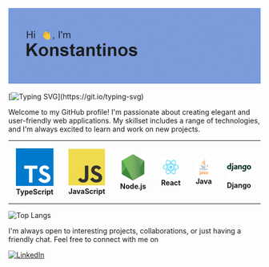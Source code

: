 ![Alt Text](https://github.com/konkazazis/konkazazis/blob/main/header.png)

[![Typing SVG](https://readme-typing-svg.demolab.com?font=Fira+Code&pause=1000&width=435&lines=I+am+a+Full+Stack+Developer!)](https://git.io/typing-svg)

Welcome to my GitHub profile! I'm passionate about creating elegant and user-friendly web applications. My skillset includes a range of technologies, and I'm always excited to learn and work on new projects.

<table>
  <tr>
    <td align="center" style="padding: 15px;">
      <img alt="TypeScript" width="75px" src="https://raw.githubusercontent.com/github/explore/80688e429a7d4ef2fca1e82350fe8e3517d3494d/topics/typescript/typescript.png">
      <br><strong>TypeScript</strong>
    </td>
    <td align="center" style="padding: 15px;">
      <img alt="JavaScript" width="75px" src="https://raw.githubusercontent.com/github/explore/80688e429a7d4ef2fca1e82350fe8e3517d3494d/topics/javascript/javascript.png">
      <br><strong>JavaScript</strong>
    </td>
    <td align="center" style="padding: 15px;">
      <img alt="Node.js" width="75px" src="https://raw.githubusercontent.com/github/explore/80688e429a7d4ef2fca1e82350fe8e3517d3494d/topics/nodejs/nodejs.png">
      <br><strong>Node.js</strong>
    </td>
    <td align="center" style="padding: 15px;">
      <img alt="React" width="75px" src="https://raw.githubusercontent.com/github/explore/80688e429a7d4ef2fca1e82350fe8e3517d3494d/topics/react/react.png">
      <br><strong>React</strong>
    </td>
    <td align="center" style="padding: 15px;">
      <img alt="Java" width="75px" src="https://raw.githubusercontent.com/github/explore/80688e429a7d4ef2fca1e82350fe8e3517d3494d/topics/java/java.png">
      <br><strong>Java</strong>
    </td>
    <td align="center" style="padding: 15px;">
      <img alt="Django" width="75px" src="https://raw.githubusercontent.com/github/explore/80688e429a7d4ef2fca1e82350fe8e3517d3494d/topics/django/django.png">
      <br><strong>Django</strong>
    </td>
    <td align="center" style="padding: 15px;">
      <img alt="SQL" width="75px" src="https://raw.githubusercontent.com/github/explore/80688e429a7d4ef2fca1e82350fe8e3517d3494d/topics/sql/sql.png">
      <br><strong>SQL</strong>
    </td>
  </tr>
</table>

![Top Langs](https://github-readme-stats.vercel.app/api/top-langs/?username=konkazazis&layout=compact)

I'm always open to interesting projects, collaborations, or just having a friendly chat. Feel free to connect with me on 
<br/>

[![LinkedIn](https://img.shields.io/badge/LinkedIn-0077B5?style=for-the-badge&logo=linkedin&logoColor=white)](https://www.linkedin.com/in/konstantinos-kazazis-32a470228/)


